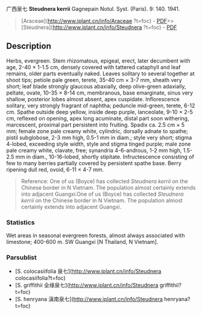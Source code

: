 广西泉七 **Steudnera kerrii** Gagnepain Notul. Syst. (Paris). 9: 140. 1941.

> [Araceae](http://www.iplant.cn/info/Araceae ?t=foc) - [PDF](http://iplant.cn/foc/pdf/Araceae.pdf)>>[Steudnera](http://www.iplant.cn/info/Steudnera ?t=foc) - [PDF](http://www.iplant.cn/foc/pdf/Steudnera.pdf)

## Description

Herbs, evergreen. Stem rhizomatous, epigeal, erect, later decumbent with age, 2-40 × 1-1.5 cm, densely covered with tattered cataphyll and leaf remains, older parts eventually naked. Leaves solitary to several together at shoot tips; petiole pale green, terete, 35-40 cm × 3-7 mm, sheath very short; leaf blade strongly glaucous abaxially, deep olive-green adaxially, peltate, ovate, 10-35 × 8-14 cm, membranous, base emarginate, sinus very shallow, posterior lobes almost absent, apex cuspidate. Inflorescence solitary, very strongly fragrant of naphtha; peduncle mid-green, terete, 6-12 cm. Spathe outside deep yellow, inside deep purple, lanceolate, 9-10 × 2-5 cm, reflexed on opening, apex long acuminate, distal part soon withering, marcescent, proximal part persistent into fruiting. Spadix ca. 2.5 cm × 5 mm; female zone pale creamy white, cylindric, dorsally adnate to spathe; pistil subglobose, 2-3 mm high, 0.5-1 mm in diam.; style very short; stigma 4-lobed, exceeding style width, style and stigma tinged purple; male zone pale creamy white, clavate, free; synandria 4-6-androus, 1-2 mm high, 1.5-2.5 mm in diam., 10-16-lobed, shortly stipitate. Infructescence consisting of few to many berries partially covered by persistent spathe base. Berry ripening dull red, ovoid, 6-11 × 4-7 mm.

> Reference: 
> One of us (Boyce) has collected *Steudnera kerrii* on the Chinese border in N Vietnam. The population almost certainly extends into adjacent Guangxi.One of us (Boyce) has collected *Steudnera kerrii* on the Chinese border in N Vietnam. The population almost certainly extends into adjacent Guangxi.

### Statistics
Wet areas in seasonal evergreen forests, almost always associated with limestone; 400-600 m. SW Guangxi [N Thailand, N Vietnam].

### Parsublist

* [S.  colocasiifolia  泉七](http://www.iplant.cn/info/Steudnera colocasiifolia?t=foc)
* [S.  griffithii  全缘泉七](http://www.iplant.cn/info/Steudnera griffithii?t=foc)
* [S.  henryana  滇南泉七](http://www.iplant.cn/info/Steudnera henryana?t=foc)
